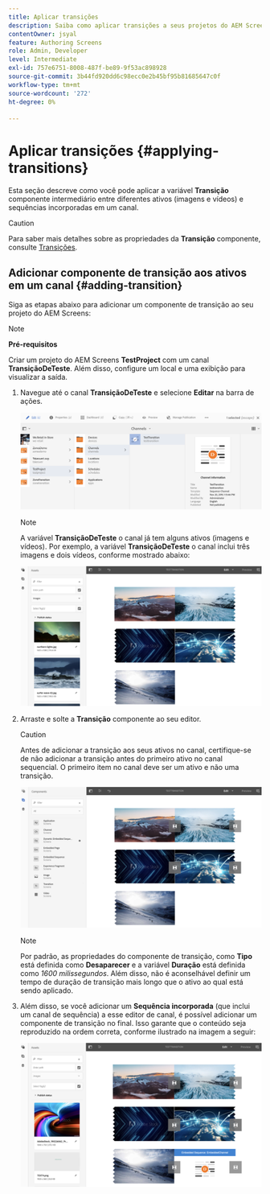```yaml
---
title: Aplicar transições
description: Saiba como aplicar transições a seus projetos do AEM Screens.
contentOwner: jsyal
feature: Authoring Screens
role: Admin, Developer
level: Intermediate
exl-id: 757e6751-8008-487f-be89-9f53ac898928
source-git-commit: 3b44fd920dd6c98ecc0e2b45bf95b81685647c0f
workflow-type: tm+mt
source-wordcount: '272'
ht-degree: 0%

---
```


# Aplicar transições {#applying-transitions}

Esta seção descreve como você pode aplicar a variável **Transição** componente intermediário entre diferentes ativos (imagens e vídeos) e sequências incorporadas em um canal.

>[!CAUTION]
>
>Para saber mais detalhes sobre as propriedades da **Transição** componente, consulte [Transições](adding-components-to-a-channel.md#transition).

## Adicionar componente de transição aos ativos em um canal {#adding-transition}

Siga as etapas abaixo para adicionar um componente de transição ao seu projeto do AEM Screens:

>[!NOTE]
>
>**Pré-requisitos**
>
>Criar um projeto do AEM Screens **TestProject** com um canal **TransiçãoDeTeste**. Além disso, configure um local e uma exibição para visualizar a saída.

1. Navegue até o canal **TransiçãoDeTeste** e selecione **Editar** na barra de ações.

   ![image1](assets/transitions1.png)

   >[!NOTE]
   >
   >A variável **TransiçãoDeTeste** o canal já tem alguns ativos (imagens e vídeos). Por exemplo, a variável **TransiçãoDeTeste** o canal inclui três imagens e dois vídeos, conforme mostrado abaixo:

   ![image2](assets/transitions2.png)


1. Arraste e solte a **Transição** componente ao seu editor.

   >[!CAUTION]
   >
   >Antes de adicionar a transição aos seus ativos no canal, certifique-se de não adicionar a transição antes do primeiro ativo no canal sequencial. O primeiro item no canal deve ser um ativo e não uma transição.

   ![image3](assets/transitions3.png)

   >[!NOTE]
   >
   >Por padrão, as propriedades do componente de transição, como **Tipo** está definida como **Desaparecer** e a variável **Duração** está definida como *1600 milissegundos*. Além disso, não é aconselhável definir um tempo de duração de transição mais longo que o ativo ao qual está sendo aplicado.

1. Além disso, se você adicionar um **Sequência incorporada** (que inclui um canal de sequência) a esse editor de canal, é possível adicionar um componente de transição no final. Isso garante que o conteúdo seja reproduzido na ordem correta, conforme ilustrado na imagem a seguir:

   ![image3](assets/transitions5.png)
